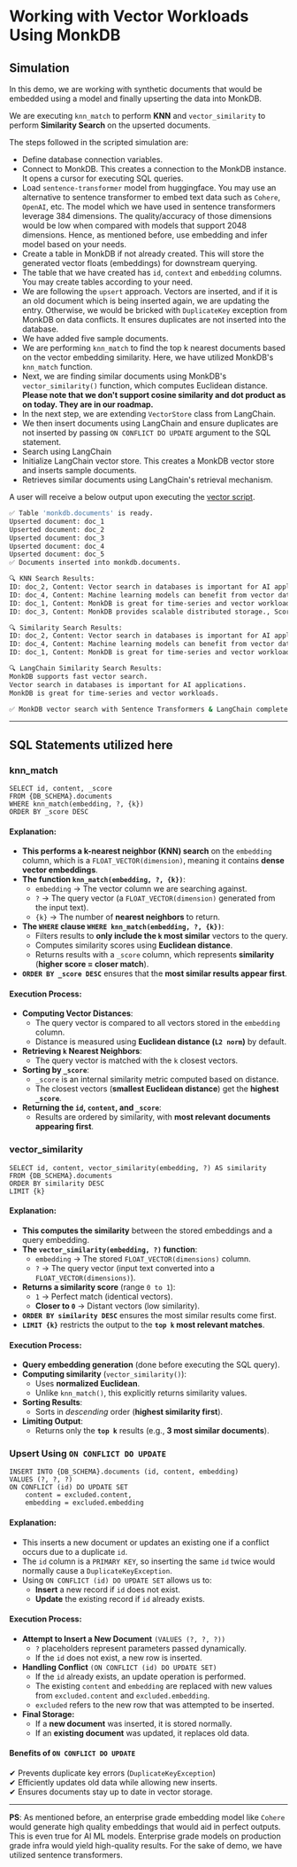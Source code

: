 # Working with Vector Workloads Using MonkDB

## Simulation

In this demo, we are working with synthetic documents that would be embedded using a model and finally upserting the data into MonkDB.

We are executing `knn_match` to perform **KNN** and `vector_similarity` to perform **Similarity Search** on the upserted documents.

The steps followed in the scripted simulation are:

- Define database connection variables. 
- Connect to MonkDB. This creates a connection to the MonkDB instance. It opens a cursor for executing SQL queries.
- Load `sentence-transformer` model from huggingface. You may use an alternative to sentence transformer to embed text data such as `Cohere`, `OpenAI`, etc. The model which we have used in sentence transformers leverage 384 dimensions. The quality/accuracy of those dimensions would be low when compared with models that support 2048 dimensions. Hence, as mentioned before, use embedding and infer model based on your needs.
- Create a table in MonkDB if not already created. This will store the generated vector floats (embeddings) for downstream querying.
- The table that we have created has `id`, `context` and `embedding` columns. You may create tables according to your need.
- We are following the `upsert` approach. Vectors are inserted, and if it is an old document which is being inserted again, we are updating the entry. Otherwise, we would be bricked with `DuplicateKey` exception from MonkDB on data conflicts. It ensures duplicates are not inserted into the database.
- We have added five sample documents. 
- We are performing `knn_match` to find the top k nearest documents based on the vector embedding similarity. Here, we have utilized MonkDB's `knn_match` function.
- Next, we are finding similar documents using MonkDB's `vector_similarity()` function, which computes Euclidean distance. **Please note that we don't support cosine similarity and dot product as on today. They are in our roadmap.**
- In the next step, we are extending `VectorStore` class from LangChain.
- We then insert documents using LangChain and ensure duplicates are not inserted by passing `ON CONFLICT DO UPDATE` argument to the SQL statement.
- Search using LangChain
- Initialize LangChain vector store. This creates a MonkDB vector store and inserts sample documents.
- Retrieves similar documents using LangChain's retrieval mechanism.

A user will receive a below output upon executing the [vector script](vector_ops.py).

```zsh  
✅ Table 'monkdb.documents' is ready.
Upserted document: doc_1
Upserted document: doc_2
Upserted document: doc_3
Upserted document: doc_4
Upserted document: doc_5
✅ Documents inserted into monkdb.documents.

🔍 KNN Search Results:
ID: doc_2, Content: Vector search in databases is important for AI applications., Score: 0.7389452
ID: doc_4, Content: Machine learning models can benefit from vector databases., Score: 0.59701025
ID: doc_1, Content: MonkDB is great for time-series and vector workloads., Score: 0.45875195
ID: doc_3, Content: MonkDB provides scalable distributed storage., Score: 0.39378193

🔍 Similarity Search Results:
ID: doc_2, Content: Vector search in databases is important for AI applications., Similarity: 0.7389452
ID: doc_4, Content: Machine learning models can benefit from vector databases., Similarity: 0.59701025
ID: doc_1, Content: MonkDB is great for time-series and vector workloads., Similarity: 0.45875195

🔍 LangChain Similarity Search Results:
MonkDB supports fast vector search.
Vector search in databases is important for AI applications.
MonkDB is great for time-series and vector workloads.

✅ MonkDB vector search with Sentence Transformers & LangChain completed successfully under schema 'monkdb'!
```

---

## SQL Statements utilized here

### knn_match

```psql
SELECT id, content, _score
FROM {DB_SCHEMA}.documents
WHERE knn_match(embedding, ?, {k})  
ORDER BY _score DESC
```

#### Explanation:
- **This performs a k-nearest neighbor (KNN) search** on the `embedding` column, which is a `FLOAT_VECTOR(dimension)`, meaning it contains **dense vector embeddings**.
- **The function `knn_match(embedding, ?, {k})`**:
    - `embedding` → The vector column we are searching against.
    - `?` → The query vector (a `FLOAT_VECTOR(dimension)` generated from the input text).
    - `{k}` → The number of **nearest neighbors** to return.
- **The `WHERE` clause `WHERE knn_match(embedding, ?, {k})`**:
    - Filters results to **only include the `k` most similar** vectors to the query.
    - Computes similarity scores using **Euclidean distance**.
    - Returns results with a `_score` column, which represents **similarity** (**higher score = closer match**).
- **`ORDER BY _score DESC`** ensures that the **most similar results appear first**.

#### Execution Process:
- **Computing Vector Distances**:
    - The query vector is compared to all vectors stored in the `embedding` column.
    - Distance is measured using **Euclidean distance (`L2 norm`)** by default.
- **Retrieving `k` Nearest Neighbors**:
    - The query vector is matched with the `k` closest vectors.
- **Sorting by `_score`**:
    - `_score` is an internal similarity metric computed based on distance.
    - The closest vectors (**smallest Euclidean distance**) get the **highest `_score`**.
- **Returning the `id`, `content`, and `_score`**:
    - Results are ordered by similarity, with **most relevant documents appearing first**.

### vector_similarity

```psql
SELECT id, content, vector_similarity(embedding, ?) AS similarity 
FROM {DB_SCHEMA}.documents 
ORDER BY similarity DESC
LIMIT {k}
```
#### Explanation:
- **This computes the similarity** between the stored embeddings and a query embedding.
- **The `vector_similarity(embedding, ?)` function**:
    - `embedding` → The stored `FLOAT_VECTOR(dimensions)` column.
    - `?` → The query vector (input text converted into a `FLOAT_VECTOR(dimensions)`).
- **Returns a similarity score** (range `0 to 1`):
    - `1` → Perfect match (identical vectors).
    - **Closer to `0`** → Distant vectors (low similarity).
- **`ORDER BY similarity DESC`** ensures the most similar results come first.
- **`LIMIT {k}`** restricts the output to the **`top k` most relevant matches**.

#### Execution Process:
- **Query embedding generation** (done before executing the SQL query).
- **Computing similarity** (`vector_similarity()`):
    - Uses **normalized Euclidean**.
    - Unlike `knn_match()`, this explicitly returns similarity values.
- **Sorting Results**:
    - Sorts in *descending* order (**highest similarity first**).
- **Limiting Output**:
    - Returns only the **`top k`** results (e.g., **3 most similar documents**).

### Upsert Using `ON CONFLICT DO UPDATE`

```psql
INSERT INTO {DB_SCHEMA}.documents (id, content, embedding) 
VALUES (?, ?, ?)
ON CONFLICT (id) DO UPDATE SET 
    content = excluded.content, 
    embedding = excluded.embedding
```

#### Explanation:
- This inserts a new document or updates an existing one if a conflict occurs due to a duplicate `id`.
- The `id` column is a `PRIMARY KEY`, so inserting the same `id` twice would normally cause a `DuplicateKeyException`.
- Using `ON CONFLICT (id) DO UPDATE SET` allows us to:
    - **Insert** a new record if `id` does not exist.
    - **Update** the existing record if `id` already exists.

#### Execution Process:
- **Attempt to Insert a New Document** `(VALUES (?, ?, ?))`
    - `?` placeholders represent parameters passed dynamically.
    - If the `id` does not exist, a new row is inserted.
- **Handling Conflict** `(ON CONFLICT (id) DO UPDATE SET)`
    - If the `id` already exists, an update operation is performed.
    - The existing `content` and `embedding` are replaced with new values from `excluded.content` and `excluded.embedding`.
    - `excluded` refers to the new row that was attempted to be inserted.
- **Final Storage:**
    - If a **new document** was inserted, it is stored normally.
    - If an **existing document** was updated, it replaces old data.

#### Benefits of `ON CONFLICT DO UPDATE`

✔ Prevents duplicate key errors (`DuplicateKeyException`)  
✔ Efficiently updates old data while allowing new inserts.  
✔ Ensures documents stay up to date in vector storage.

---

**PS**: As mentioned before, an enterprise grade embedding model like `Cohere` would generate high quality embeddings that would aid in perfect outputs. This is even true for AI ML models. Enterprise grade models on production grade infra would yield high-quality results.
For the sake of demo, we have utilized sentence transformers.